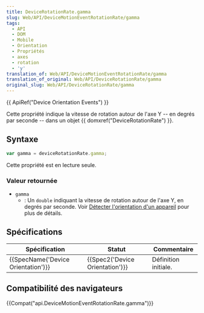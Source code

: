 ```yaml
---
title: DeviceRotationRate.gamma
slug: Web/API/DeviceMotionEventRotationRate/gamma
tags:
  - API
  - DOM
  - Mobile
  - Orientation
  - Propriétés
  - axes
  - rotation
  - 'y'
translation_of: Web/API/DeviceMotionEventRotationRate/gamma
translation_of_original: Web/API/DeviceRotationRate/gamma
original_slug: Web/API/DeviceRotationRate/gamma
---
```

{{ ApiRef("Device Orientation Events") }}

Cette propriété indique la vitesse de rotation autour de l'axe Y -- en degrés par seconde -- dans un objet {{ domxref("DeviceRotationRate") }}.

## Syntaxe

```js
var gamma = deviceRotationRate.gamma;
```

Cette propriété est en lecture seule.

### Valeur retournée

- `gamma`
  - : Un `double` indiquant la vitesse de rotation autour de l'axe Y, en degrés par seconde. Voir [Détecter l'orientation d'un appareil](/fr/docs/WebAPI/Detecting_device_orientation#Accelerometer_values_explained) pour plus de détails.

## Spécifications

| Spécification                                | Statut                                   | Commentaire          |
| -------------------------------------------- | ---------------------------------------- | -------------------- |
| {{SpecName('Device Orientation')}} | {{Spec2('Device Orientation')}} | Définition initiale. |

## Compatibilité des navigateurs

{{Compat("api.DeviceMotionEventRotationRate.gamma")}}
